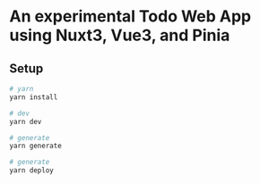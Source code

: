 # An experimental Todo Web App using Nuxt3, Vue3, and Pinia
## Setup

```bash
# yarn
yarn install

# dev
yarn dev

# generate
yarn generate

# generate
yarn deploy

```

